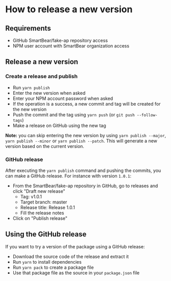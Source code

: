 # How to release a new version

## Requirements
- GitHub SmartBear/fake-ap repository access
- NPM user account with SmartBear organization access

## Release a new version

### Create a release and publish
- Run `yarn publish`
- Enter the new version when asked
- Enter your NPM account password when asked
- If the operation is a success, a new commit and tag will be created for the new version
- Push the commit and the tag using `yarn push` (or `git push --follow-tags`)
- Make a release on GitHub using the new tag

**Note:** you can skip entering the new version by using `yarn publish --major`, `yarn publish --minor` or `yarn publish --patch`. This will generate a new version based on the current version.

### GitHub release
After executing the `yarn publish` command and pushing the commits, you can make a GitHub release.
For instance with version `1.0.1`:
- From the SmartBear/fake-ap repository in GitHub, go to releases and click "Draft new release"
  - Tag: v1.0.1
  - Target branch: master
  - Release title: Release 1.0.1
  - Fill the release notes
- Click on "Publish release"

## Using the GitHub release
If you want to try a version of the package using a GitHub release:
- Download the source code of the release and extract it
- Run `yarn` to install dependencies
- Run `yarn pack` to create a package file
- Use that package file as the source in your `package.json` file
